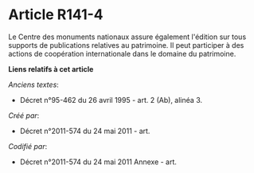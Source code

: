 # Article R141-4

Le Centre des monuments nationaux assure également l'édition sur tous supports de publications relatives au patrimoine. Il
peut participer à des actions de coopération internationale dans le domaine du patrimoine.

**Liens relatifs à cet article**

_Anciens textes_:

  - Décret n°95-462 du 26 avril 1995 - art. 2 (Ab), alinéa 3.

_Créé par_:

  - Décret n°2011-574 du 24 mai 2011  - art.

_Codifié par_:

  - Décret n°2011-574 du 24 mai 2011 Annexe - art.
